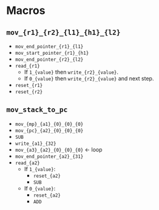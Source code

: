 # Macros

## `mov_{r1}_{r2}_{l1}_{h1}_{l2}`
- `mov_end_pointer_{r1}_{l1}`
- `mov_start_pointer_{r1}_{h1}`
- `mov_end_pointer_{r2}_{l2}`
- `read_{r1}`
  - If `1_{value}` then `write_{r2}_{value}`.
  - If `0_{value}` then `write_{r2}_{value}` and next step.
- `reset_{r1}`
- `reset_{r2}`

## `mov_stack_to_pc`
- `mov_{mp}_{a1}_{0}_{0}_{0}`
- `mov_{pc}_{a2}_{0}_{0}_{0}`
- `SUB`
- `write_{a1}_{32}`
- `mov_{a3}_{a2}_{0}_{0}_{0}` <- loop
- `mov_end_pointer_{a2}_{31}`
- `read_{a2}`
  - If `1_{value}`:
    - `reset_{a2}`
    - `SUB`
  - If `0_{value}`:
    - `reset_{a2}`
    - `ADD`
  
